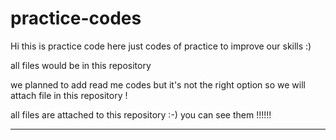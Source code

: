 # practice-codes
Hi this is practice code here just codes of practice to improve our skills :)

all files would be in this repository

we planned to add read me codes but it's not the right option so we will attach file in this repository !


all files are attached to this repository :-)
you can see them !!!!!!

___________________________________________________________________________________________________________
